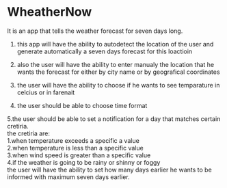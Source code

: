 # WheatherNow
It is an app that tells the weather forecast for seven days long.

1. this app will have the ability to autodetect the location of the user and generate automatically a seven days forecast for this       loactioin

2. also the user will have the ability to enter manualy the location that he wants the forecast for either by city name or by geografical coordinates

3. the user will have the ability to choose if he wants to see temparature in celcius or in farenait 

4. the user should be able to choose time format

5.the user should be able to set a notification for a day that matches certain cretiria.</br>
  the cretiria are:</br>
  1.when temperature exceeds a specific a value</br>
  2.when temperature is less than a specific value</br>
  3.when wind speed is greater than a specific value</br>
  4.if the weather is going to be rainy or shinny or foggy</br>
the user will have the ability to set how many days earlier he wants to be informed with maximum seven days earlier.
  


